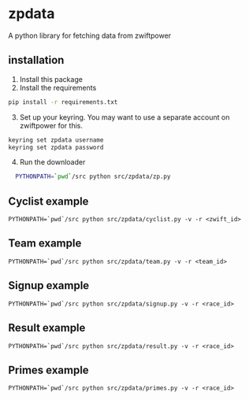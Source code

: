 # zpdata

A python library for fetching data from zwiftpower

## installation

1. Install this package
2. Install the requirements

```sh
pip install -r requirements.txt
```

3. Set up your keyring. You may want to use a separate account on zwiftpower for this.

```sh
keyring set zpdata username
keyring set zpdata password
```

4. Run the downloader

```sh
  PYTHONPATH=`pwd`/src python src/zpdata/zp.py
```

## Cyclist example

```shell
PYTHONPATH=`pwd`/src python src/zpdata/cyclist.py -v -r <zwift_id>
```

## Team example

```shell
PYTHONPATH=`pwd`/src python src/zpdata/team.py -v -r <team_id>
```

## Signup example

```shell
PYTHONPATH=`pwd`/src python src/zpdata/signup.py -v -r <race_id>
```

## Result example

```shell
PYTHONPATH=`pwd`/src python src/zpdata/result.py -v -r <race_id>
```

## Primes example

```shell
PYTHONPATH=`pwd`/src python src/zpdata/primes.py -v -r <race_id>
```
